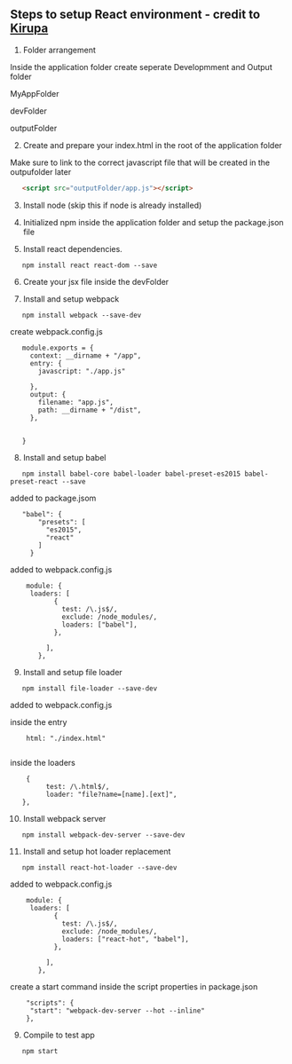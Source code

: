 ## Steps to setup React environment - credit to [Kirupa](https://www.kirupa.com/react/setting_up_react_environment.htm)

1. Folder arrangement

 Inside the application folder create seperate Developmment and Output folder

 MyAppFolder

  devFolder

  outputFolder

2. Create and prepare your index.html in the root of the application folder

 Make sure to link to the correct javascript file that will be created in the outpufolder later
 ```html
	<script src="outputFolder/app.js"></script>
 ```
3. Install node (skip this if node is already installed)

4. Initialized npm inside the application folder and setup the package.json file

5. Install react dependencies.
 ```
	npm install react react-dom --save
 ```

6. Create your jsx file inside the devFolder

7. Install and setup webpack
 ```
	npm install webpack --save-dev
 ```

 create webpack.config.js
 ```
	module.exports = {
	  context: __dirname + "/app",
	  entry: {
	  	javascript: "./app.js"
		
	  },
	  output: {
	    filename: "app.js",
	    path: __dirname + "/dist",
	  },

	 
	}
 ```

8. Install and setup babel
 ```
	npm install babel-core babel-loader babel-preset-es2015 babel-preset-react --save
 ```

 added to package.jsom
 ```
	"babel": {
	    "presets": [
	      "es2015",
	      "react"
	    ]
	  }
 ```
 added to webpack.config.js
 ```
	 module: {
	  loaders: [
		    {
		      test: /\.js$/,
		      exclude: /node_modules/,
		      loaders: ["babel"],
		    },
		    
		  ],
		},
 ```
9. Install and setup file loader
 ```
	npm install file-loader --save-dev
 ```

 added to webpack.config.js 

 inside the entry
 ```
	 html: "./index.html"
	
 ```

 inside the loaders
 ```
	 {
		  test: /\.html$/,
		  loader: "file?name=[name].[ext]",
	},
 ```
10. Install webpack server
 ```
	npm install webpack-dev-server --save-dev
 ```
11. Install and setup hot loader replacement
 ```
	npm install react-hot-loader --save-dev
 ```
 added to webpack.config.js
 ```
	 module: {
	  loaders: [
		    {
		      test: /\.js$/,
		      exclude: /node_modules/,
		      loaders: ["react-hot", "babel"],
		    },
		    
		  ],
		},
 ```
 create a start command inside the script properties in package.json
 ```
	 "scripts": {
	  "start": "webpack-dev-server --hot --inline"
	 },
 ```
9. Compile to test app
 ```
	npm start
 ```
